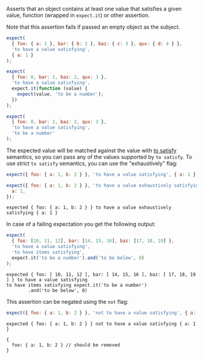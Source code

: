 Asserts that an object contains at least one value that satisfies a given
value, function (wrapped in `expect.it`) or other assertion.

Note that this assertion fails if passed an empty object as the subject.

```js
expect(
  { foo: { a: 1 }, bar: { b: 2 }, baz: { c: 3 }, qux: { d: 4 } },
  'to have a value satisfying',
  { a: 1 }
);

expect(
  { foo: 0, bar: 1, baz: 2, qux: 3 },
  'to have a value satisfying',
  expect.it(function (value) {
    expect(value, 'to be a number');
  })
);

expect(
  { foo: 0, bar: 1, baz: 2, qux: 3 },
  'to have a value satisfying',
  'to be a number'
);
```

The expected value will be matched against the value with
[to satisfy](../../any/to-satisfy/) semantics, so you can pass any of the
values supported by `to satisfy`. To use strict `to satisfy` semantics, you can
use the "exhaustively" flag:

```js
expect({ foo: { a: 1, b: 2 } }, 'to have a value satisfying', { a: 1 });
```

```js
expect({ foo: { a: 1, b: 2 } }, 'to have a value exhaustively satisfying', {
  a: 1,
});
```

```output
expected { foo: { a: 1, b: 2 } } to have a value exhaustively satisfying { a: 1 }
```

In case of a failing expectation you get the following output:

```js
expect(
  { foo: [10, 11, 12], bar: [14, 15, 16], baz: [17, 18, 19] },
  'to have a value satisfying',
  'to have items satisfying',
  expect.it('to be a number').and('to be below', 8)
);
```

```output
expected { foo: [ 10, 11, 12 ], bar: [ 14, 15, 16 ], baz: [ 17, 18, 19 ] } to have a value satisfying
to have items satisfying expect.it('to be a number')
        .and('to be below', 8)
```

This assertion can be negated using the `not` flag:

```js
expect({ foo: { a: 1, b: 2 } }, 'not to have a value satisfying', { a: 1 });
```

```output
expected { foo: { a: 1, b: 2 } } not to have a value satisfying { a: 1 }

{
  foo: { a: 1, b: 2 } // should be removed
}
```
